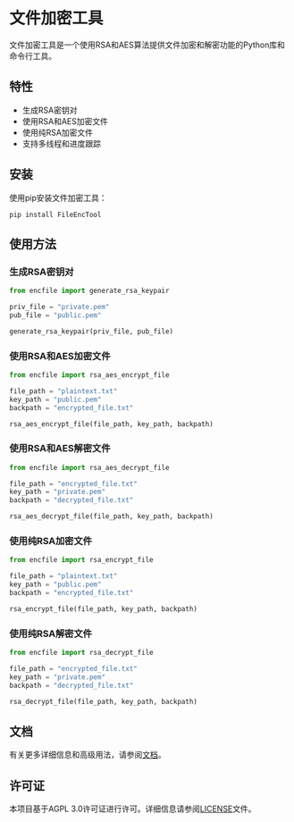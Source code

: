 # 文件加密工具

文件加密工具是一个使用RSA和AES算法提供文件加密和解密功能的Python库和命令行工具。

## 特性

- 生成RSA密钥对
- 使用RSA和AES加密文件
- 使用纯RSA加密文件
- 支持多线程和进度跟踪

## 安装

使用pip安装文件加密工具：

```shell
pip install FileEncTool
```

## 使用方法

### 生成RSA密钥对

```python
from encfile import generate_rsa_keypair

priv_file = "private.pem"
pub_file = "public.pem"

generate_rsa_keypair(priv_file, pub_file)
```

### 使用RSA和AES加密文件

```python
from encfile import rsa_aes_encrypt_file

file_path = "plaintext.txt"
key_path = "public.pem"
backpath = "encrypted_file.txt"

rsa_aes_encrypt_file(file_path, key_path, backpath)
```

### 使用RSA和AES解密文件

```python
from encfile import rsa_aes_decrypt_file

file_path = "encrypted_file.txt"
key_path = "private.pem"
backpath = "decrypted_file.txt"

rsa_aes_decrypt_file(file_path, key_path, backpath)
```

### 使用纯RSA加密文件

```python
from encfile import rsa_encrypt_file

file_path = "plaintext.txt"
key_path = "public.pem"
backpath = "encrypted_file.txt"

rsa_encrypt_file(file_path, key_path, backpath)
```

### 使用纯RSA解密文件

```python
from encfile import rsa_decrypt_file

file_path = "encrypted_file.txt"
key_path = "private.pem"
backpath = "decrypted_file.txt"

rsa_decrypt_file(file_path, key_path, backpath)
```

## 文档

有关更多详细信息和高级用法，请参阅[文档](https://github.com/MWCT-Technicalization-Organization/File_Encryption_Tool)。

## 许可证

本项目基于AGPL 3.0许可证进行许可。详细信息请参阅[LICENSE](https://github.com/MWCT-Technicalization-Organization/File_Encryption_Tool)文件。

